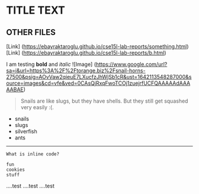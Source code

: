 # TITLE TEXT
## OTHER FILES
[Link] (https://ebayraktaroglu.github.io/cse15l-lab-reports/something.html)
[Link] (https://ebayraktaroglu.github.io/cse15l-lab-reports/b.html)

I am testing **bold** and *italic*
![Image] (https://www.google.com/url?sa=i&url=https%3A%2F%2Ftorange.biz%2Fsnail-horns-27500&psig=AOvVaw2qieuE7LXucfzJhWjSb1cR&ust=1642113548287000&source=images&cd=vfe&ved=0CAsQjRxqFwoTCOj1zuejrfUCFQAAAAAdAAAAABAE)
> Snails are like slugs, but they have shells. But they still get squashed very easily :(.

* snails
* slugs
* silverfish
* ants
---
`What is inline code?`
```
fun
cookies
stuff
```

....test
....test
....test
